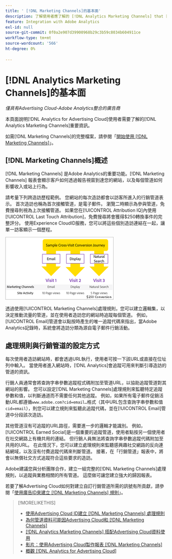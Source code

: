 ```yaml
---
title: ' [!DNL Marketing Channels]的基本面'
description: 了解使用者應了解的 [!DNL Analytics Marketing Channels] that [!DNL Analytics for Advertising Cloud] 關鍵資訊。
feature: Integration with Adobe Analytics
exl-id: null
source-git-commit: 0f0a2e907d39900968b29c3b59c8034b604911ce
workflow-type: tm+mt
source-wordcount: '566'
ht-degree: 0%

---
```


# [!DNL Analytics Marketing Channels]的基本面

*僅具有Advertising Cloud-Adobe Analytics整合的廣告商*

本頁面說明[!DNL Analytics for Advertising Cloud]使用者需要了解的[!DNL Analytics Marketing Channels]重要資訊。

如需[!DNL Marketing Channels]的完整檔案，請參閱「[開始使用 [!DNL Marketing Channels]](https://experienceleague.adobe.com/docs/analytics/components/marketing-channels/c-getting-started-mchannel.html)」。

## [!DNL Marketing Channels]概述

[!DNL Marketing Channels] 是Adobe Analytics的重要功能。[!DNL Marketing Channels] 報表會顯示客戶如何透過報告視窗到達您的網站，以及每個管道如何影響收入或站上行為。

請考量下列跨造訪歷程範例。 您網站的每次造訪都會以訪客所進入的行銷管道表示。 首次造訪也稱為首次接觸管道，是電子郵件。 瀏覽二時顯示為參與管道，免費搜尋則視為上次接觸管道。 如果您在[!UICONTROL Attribution IQ]內使用[!UICONTROL Last Touch Attribution]，免費搜尋將會獲得$250轉換事件的完整評分。 使用Experience CloudID服務，您可以將這些個別造訪連結在一起，讓單一訪客顯示一個歷程。

![行銷管道中的跨造訪轉換歷程範例](/help/integrations/assets/a4adc-mc-sample-journey.png)

透過使用[!UICONTROL Marketing Channels]處理規則，您可以建立邏輯集，以決定推動流量的管道，並在使用者造訪您的網站時追蹤每個管道。 例如， [!UICONTROL Email]管道會以點按時產生的唯一追蹤代碼來指出，當Adobe Analytics記錄時，系統會將造訪分類為源自電子郵件行銷活動。

## 處理規則與行銷管道的設定方式

每次使用者造訪網站時，都會透過URL執行，使用者可按一下該URL或直接在位址列中輸入。 當使用者進入網站時，[!DNL Analytics]會追蹤可用來判斷引導造訪的管道的資訊。

行銷人員通常會將查詢字串參數追蹤程式碼附加至管道URL，以協助追蹤管道對其網站的影響。 您可以設定[!DNL Marketing Channels]處理規則來監聽特定追蹤參數和值，以判斷通道而不需要任何其他追蹤。 例如，如果所有電子郵件促銷活動URL都遵循`www.adobe.com?cid=email…`格式（其中URL包含查詢字串參數和值`cid=email`），則您可以建立規則來監聽此追蹤代碼，並在[!UICONTROL Email]管道中分段該次造訪。

其他管道沒有可追蹤的URL路徑，需要進一步的邏輯才能識別。 例如，[!UICONTROL Earned Social]是一個重要的追蹤管道，使用者點按另一個使用者在社交網路上有機共用的連結。 但行銷人員無法將查詢字串參數追蹤代碼附加至共用的URL。 在此情況下，您可以建立處理規則來監聽感興趣社交網路的反向連結網域，以及沒有付費追蹤代碼來判斷管道。 接著，在「行銷管道」報表中，將會以無償社交方式追蹤符合這些要求的造訪。

Adobe建議您與分析團隊合作，建立一組完整的[!DNL Marketing Channels]處理規則，以追蹤與業務相關的所有管道。 這麼做可讓您建立強大的歸因報表。

若要了解Advertising Cloud如何對建立自訂行銷管道所需的訊號有所貢獻，請參閱「[使用廣告ID來建立 [!DNL Marketing Channels] 規則](mc-ids.md)」。

>[!MORELIKETHIS]
>
>* [使用Advertising Cloud ID建立 [!DNL Marketing Channels] 處理規則](mc-ids.md)
>* [為何管道資料可能因Advertising Cloud和 [!DNL Marketing Channels]](mc-data-variances.md)
>* [ [!DNL Analytics Marketing Channels] 搭配Advertising Cloud資料使用](mc-ac-data.md)
>* [影片：使用Advertising Cloud製作報表 [!DNL Marketing Channels]](https://experienceleague.adobe.com/docs/advertising-cloud-learn/tutorials/analytics/analytics-reporting-a4adc.html)
>* [概觀 [!DNL Analytics for Advertising Cloud]](/help/integrations/analytics/overview.md)

